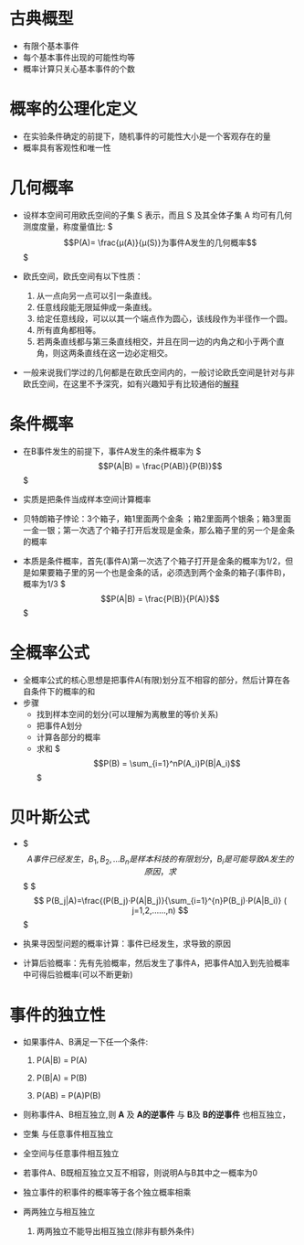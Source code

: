 # 古典概型
- 有限个基本事件
- 每个基本事件出现的可能性均等
- 概率计算只关心基本事件的个数

# 概率的公理化定义
- 在实验条件确定的前提下，随机事件的可能性大小是一个客观存在的量
- 概率具有客观性和唯一性

# 几何概率
- 设样本空间可用欧氏空间的子集 S 表示，而且 S 及其全体子集 A 均可有几何测度度量，称度量值比:
	$$$P(A)= \frac{μ(A)}{μ(S)}为事件A发生的几何概率$$$
- 欧氏空间，欧氏空间有以下性质：
	1. 从一点向另一点可以引一条直线。
	2. 任意线段能无限延伸成一条直线。
	3. 给定任意线段，可以以其一个端点作为圆心，该线段作为半径作一个圆。
	4. 所有直角都相等。
	5. 若两条直线都与第三条直线相交，并且在同一边的内角之和小于两个直角，则这两条直线在这一边必定相交。

- 一般来说我们学过的几何都是在欧氏空间内的，一般讨论欧氏空间是针对与非欧氏空间，在这里不予深究，如有兴趣知乎有比较通俗的[解释](https://www.zhihu.com/question/19971430?rf=21271173)

# 条件概率
- 在B事件发生的前提下，事件A发生的条件概率为
$$$P(A|B) = \frac{P(AB)}{P(B)}$$$
- 实质是把条件当成样本空间计算概率

- 贝特朗箱子悖论：3个箱子，箱1里面两个金条 ；箱2里面两个银条；箱3里面一金一银；第一次选了个箱子打开后发现是金条，那么箱子里的另一个是金条的概率
- 本质是条件概率，首先(事件A)第一次选了个箱子打开是金条的概率为1/2，但是如果要箱子里的另一个也是金条的话，必须选到两个金条的箱子(事件B)，概率为1/3 $$$P(A|B) = \frac{P(B)}{P(A)}$$$




# 全概率公式
- 全概率公式的核心思想是把事件A(有限)划分互不相容的部分，然后计算在各自条件下的概率的和
- 步骤
	- 找到样本空间的划分(可以理解为离散里的等价关系)
	- 把事件A划分
	- 计算各部分的概率
	- 求和
$$$P(B) = \sum_{i=1}^nP(A_i)P(B|A_i)$$$

# 贝叶斯公式
- $$$A事件已经发生，B_1,B_2,...B_n是样本科技的有限划分，B_i是可能导致A发生的原因，求$$$
$$$
P(B_j|A)=\frac{(P(B_j)·P(A|B_j)}{\sum_{i=1}^{n}P(B_j)·P(A|B_i)} (  j=1,2,......,n)
$$$

- 执果寻因型问题的概率计算：事件已经发生，求导致的原因
- 计算后验概率：先有先验概率，然后发生了事件A，把事件A加入到先验概率中可得后验概率(可以不断更新)

# 事件的独立性
- 如果事件A、B满足一下任一个条件:

	1. P(A|B) = P(A)

	2. P(B|A) = P(B)

	3. P(AB) = P(A)P(B)
- 则称事件A、B相互独立,则 **A** 及 **A的逆事件** 与 **B**及 **B的逆事件** 也相互独立，

- 空集 与任意事件相互独立
- 全空间与任意事件相互独立

- 若事件A、B既相互独立又互不相容，则说明A与B其中之一概率为0

- 独立事件的积事件的概率等于各个独立概率相乘

- 两两独立与相互独立
	1. 两两独立不能导出相互独立(除非有额外条件)
